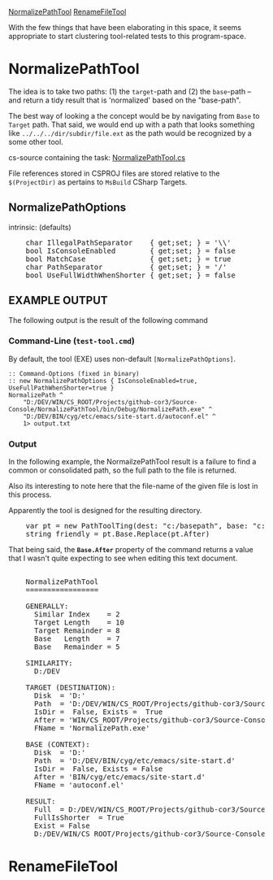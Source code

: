 ﻿[NormalizePathTool](#normalizepathtool)
[RenameFileTool](#renamefiletool)

With the few things that have been elaborating in this space, it seems
appropriate to start clustering tool-related tests to this program-space.

# NormalizePathTool

The idea is to take two paths: (1) the `target`-path and (2) the `base`-path &ndash; 
and return a tidy result that is 'normalized' based on the "base-path".

The best way of looking a the concept would be by navigating from `Base` to `Target` path.
That said, we would end up with a path that looks something like `../../../dir/subdir/file.ext`
as the path would be recognized by a some other tool.

cs-source containing the task: [NormalizePathTool.cs]

File references stored in CSPROJ files are stored relative to the `$(ProjectDir)`
as pertains to `MsBuild` CSharp Targets.

## NormalizePathOptions

intrinsic: (defaults)

<pre class="brush: csharp">
	char IllegalPathSeparator    { get;set; } = '\\'
	bool IsConsoleEnabled        { get;set; } = false
	bool MatchCase               { get;set; } = true
	char PathSeparator           { get;set; } = '/'
	bool UseFullWidthWhenShorter { get;set; } = false
</pre>

## EXAMPLE OUTPUT

The following output is the result of the following command

### Command-Line (`test-tool.cmd`)

By default, the tool (EXE) uses non-default `[NormalizePathOptions]`.

	:: Command-Options (fixed in binary)
	:: new NormalizePathOptions { IsConsoleEnabled=true, UseFullPathWhenShorter=true }
	NormalizePath ^
		"D:/DEV/WIN/CS_ROOT/Projects/github-cor3/Source-Console/NormalizePathTool/bin/Debug/NormalizePath.exe" ^
		"D:/DEV/BIN/cyg/etc/emacs/site-start.d/autoconf.el" ^
		1> output.txt

### Output

In the following example, the NormailzePathTool result is a failure to find a
common or consolidated path, so the full path to the file is returned.

Also its interesting to note here that the file-name of the given file is
lost in this process.

Apparently the tool is designed for the resulting directory.

<pre class="brush: csharp">
	var pt = new PathToolTing(dest: "c:/basepath", base: "c:/dest");
	string friendly = pt.Base.Replace(pt.After)
</pre>

That being said, the **`Base.After`** property of the command returns a value
that I wasn't quite expecting to see when editing this text document.

<pre class="brush: bash">	
	NormalizePathTool
	=================
	
	GENERALLY:
	  Similar Index    = 2
	  Target Length    = 10
	  Target Remainder = 8
	  Base   Length    = 7
	  Base   Remainder = 5
	
	SIMILARITY:
	  D:/DEV
	
	TARGET (DESTINATION):
	  Disk  = 'D:'
	  Path  = 'D:/DEV/WIN/CS_ROOT/Projects/github-cor3/Source-Console/NormalizePathTool/bin/Debug'
	  IsDir =  False, Exists =  True
	  After = 'WIN/CS_ROOT/Projects/github-cor3/Source-Console/NormalizePathTool/bin/Debug'
	  FName = 'NormalizePath.exe'
	
	BASE (CONTEXT):
	  Disk  = 'D:'
	  Path  = 'D:/DEV/BIN/cyg/etc/emacs/site-start.d'
	  IsDir =  False, Exists = False
	  After = 'BIN/cyg/etc/emacs/site-start.d'
	  FName = 'autoconf.el'
	
	RESULT:
	  Full  = D:/DEV/WIN/CS_ROOT/Projects/github-cor3/Source-Console/NormalizePathTool/bin/Debug
	  FullIsShorter  = True
	  Exist = False
	  D:/DEV/WIN/CS_ROOT/Projects/github-cor3/Source-Console/NormalizePathTool/bin/Debug
</pre>

[NormalizePathTool.cs]: https://github.com/tfoxo/System.Cor3/blob/master/Source/Cor3.Core/Tasks/NormalizePathTool.cs

# RenameFileTool


